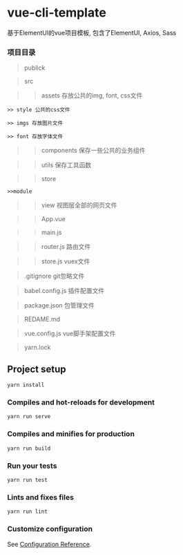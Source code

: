 # vue-cli-template
基于ElementUI的vue项目模板, 包含了ElementUI, Axios, Sass

### 项目目录
>publick

>src  

  >>assets  存放公共的img, font, css文件

    >> style 公共的css文件

    >> imgs 存放图片文件

    >> font 存放字体文件

  >> components 保存一些公共的业务组件

  >>utils 保存工具函数

  >>store

    >>module

  >>view  视图层全部的网页文件

  >>App.vue

  >>main.js

  >>router.js 路由文件

  >>store.js vuex文件

>.gitignore git忽略文件

> babel.config.js 插件配置文件

>package.json 包管理文件

>REDAME.md  

>vue.config.js  vue脚手架配置文件

>yarn.lock


## Project setup
```
yarn install
```

### Compiles and hot-reloads for development
```
yarn run serve
```

### Compiles and minifies for production
```
yarn run build
```

### Run your tests
```
yarn run test
```

### Lints and fixes files
```
yarn run lint
```

### Customize configuration
See [Configuration Reference](https://cli.vuejs.org/config/).
